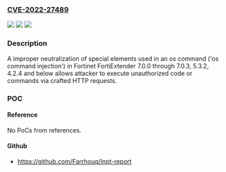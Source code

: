 ### [CVE-2022-27489](https://cve.mitre.org/cgi-bin/cvename.cgi?name=CVE-2022-27489)
![](https://img.shields.io/static/v1?label=Product&message=FortiExtender&color=blue)
![](https://img.shields.io/static/v1?label=Version&message=7.0.0%3C%3D%207.0.3%20&color=brighgreen)
![](https://img.shields.io/static/v1?label=Vulnerability&message=Execute%20unauthorized%20code%20or%20commands&color=brighgreen)

### Description

A improper neutralization of special elements used in an os command ('os command injection') in Fortinet FortiExtender 7.0.0 through 7.0.3, 5.3.2, 4.2.4 and below allows attacker to execute unauthorized code or commands via crafted HTTP requests.

### POC

#### Reference
No PoCs from references.

#### Github
- https://github.com/Farrhouq/Inpt-report

